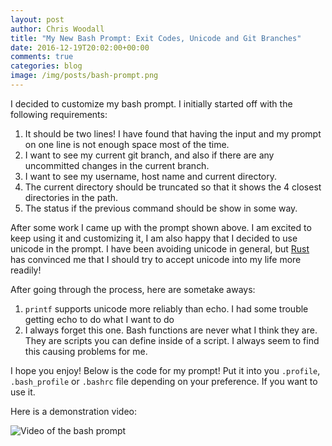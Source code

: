 ```yaml
---
layout: post
author: Chris Woodall
title: "My New Bash Prompt: Exit Codes, Unicode and Git Branches"
date: 2016-12-19T20:02:00+00:00
comments: true
categories: blog
image: /img/posts/bash-prompt.png
---
```


I decided to customize my bash prompt. I initially started off with
the following requirements:

1. It should be two lines! I have found that having the input and my prompt on
   one line is not enough space most of the time.
2. I want to see my current git branch, and also if there are any uncommitted
   changes in the current branch.
3. I want to see my username, host name and current directory.
4. The current directory should be truncated so that it shows the 4 closest
   directories in the path.
5. The status if the previous command should be show in some way.

After some work I came up with the prompt shown above. I am excited to keep
using it and customizing it, I am also happy that I decided to use unicode in
the prompt. I have been avoiding unicode in general, but
[Rust](http://www.rustlang.com) has convinced me that I should try to accept
unicode into my life more readily!

After going through the process, here are sometake aways:

1. `printf` supports unicode more reliably than echo. I had some trouble
   getting echo to do what I want to do
2. I always forget this one. Bash functions are never what I think they are.
   They  are  scripts you can define inside of a script. I
   always seem to find this causing problems for me.

I hope you enjoy! Below is the code for my prompt! Put it into you
`.profile`, `.bash_profile` or `.bashrc` file depending on your preference. If
you want to use it.

<!--more-->

Here is a demonstration video:

![Video of the bash prompt](/img/posts/bash-prompt-video.gif)

<script src="https://gist.github.com/cwoodall/4c277b89a47d970f5a0c4fe59b434f07.js"></script>
